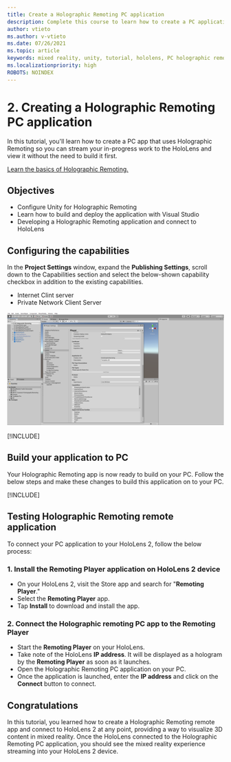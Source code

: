 ```yaml
---
title: Create a Holographic Remoting PC application
description: Complete this course to learn how to create a PC application to remote a mixed reality experience from your PC to HoloLens 2.
author: vtieto
ms.author: v-vtieto
ms.date: 07/26/2021
ms.topic: article
keywords: mixed reality, unity, tutorial, hololens, PC holographic remoting, Visual Studio
ms.localizationpriority: high
ROBOTS: NOINDEX
---
```


# 2. Creating a Holographic Remoting PC application

In this tutorial, you'll learn how to create a PC app that uses Holographic Remoting so you can stream your in-progress work to the HoloLens and view it without the need to build it first.

[Learn the basics of Holographic Remoting.](../../platform-capabilities-and-apis/holographic-remoting-overview.md)

## Objectives

* Configure Unity for Holographic Remoting
* Learn how to build and deploy the application with Visual Studio
* Developing a Holographic Remoting application and connect to HoloLens

## Configuring the capabilities

In the **Project Settings** window, expand the **Publishing Settings**, scroll down to the Capabilities section and select the below-shown capability checkbox in addition to the existing capabilities.

* Internet Clint server
* Private Network Client Server

![enabling capabilities](images/mrlearning-pc-holographic-remoting/tutorial2-section0-step1-1.png)

[!INCLUDE[](includes/configuring-scene-for-holographic-remoting.md)]

## Build your application to PC

Your Holographic Remoting app is now ready to build on your PC. Follow the below steps and make these changes to build this application on to your PC.

[!INCLUDE[](includes/build-your-application-to-pc.md)]

## Testing Holographic Remoting remote application

To connect your PC application to your HoloLens 2, follow the below process:

### 1. Install the Remoting Player application on HoloLens 2 device

* On your HoloLens 2, visit the Store app and search for "**Remoting Player**."
* Select the **Remoting Player** app.
* Tap **Install** to download and install the app.

### 2. Connect the Holographic remoting PC app to the Remoting Player

* Start the **Remoting Player** on your HoloLens.
* Take note of the HoloLens **IP address**. It will be displayed as a hologram by the **Remoting Player** as soon as it launches.
* Open the Holographic Remoting PC application on your PC.
* Once the application is launched, enter the **IP address** and click on the **Connect**  button to connect.

## Congratulations

In this tutorial, you learned how to create a Holographic Remoting remote app and connect to HoloLens 2 at any point, providing a way to visualize 3D content in mixed reality. Once the HoloLens connected to the Holographic Remoting PC application, you should see the mixed reality experience streaming into your HoloLens 2 device.
